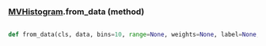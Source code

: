 ### [MVHistogram](MVHistogram.md).from_data (method)


```py

def from_data(cls, data, bins=10, range=None, weights=None, label=None, unit=None, wrap_at=None)

```



        

